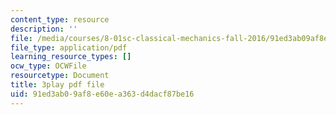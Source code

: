 ```yaml
---
content_type: resource
description: ''
file: /media/courses/8-01sc-classical-mechanics-fall-2016/91ed3ab09af8e60ea363d4dacf87be16_ZApVXJZF7pE.pdf
file_type: application/pdf
learning_resource_types: []
ocw_type: OCWFile
resourcetype: Document
title: 3play pdf file
uid: 91ed3ab0-9af8-e60e-a363-d4dacf87be16
---
```

